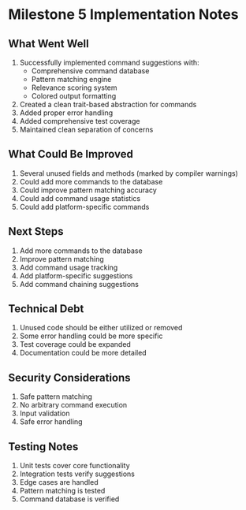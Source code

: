 # Milestone 5 Implementation Notes

## What Went Well
1. Successfully implemented command suggestions with:
   - Comprehensive command database
   - Pattern matching engine
   - Relevance scoring system
   - Colored output formatting
2. Created a clean trait-based abstraction for commands
3. Added proper error handling
4. Added comprehensive test coverage
5. Maintained clean separation of concerns

## What Could Be Improved
1. Several unused fields and methods (marked by compiler warnings)
2. Could add more commands to the database
3. Could improve pattern matching accuracy
4. Could add command usage statistics
5. Could add platform-specific commands

## Next Steps
1. Add more commands to the database
2. Improve pattern matching
3. Add command usage tracking
4. Add platform-specific suggestions
5. Add command chaining suggestions

## Technical Debt
1. Unused code should be either utilized or removed
2. Some error handling could be more specific
3. Test coverage could be expanded
4. Documentation could be more detailed

## Security Considerations
1. Safe pattern matching
2. No arbitrary command execution
3. Input validation
4. Safe error handling

## Testing Notes
1. Unit tests cover core functionality
2. Integration tests verify suggestions
3. Edge cases are handled
4. Pattern matching is tested
5. Command database is verified
